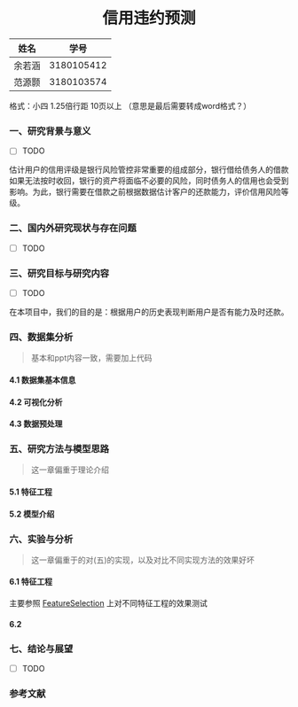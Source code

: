 # <center>信用违约预测</center>

|  姓名  |    学号    |
| :----: | :--------: |
| 余若涵 | 3180105412 |
| 范源颢 | 3180103574 |

格式：小四 1.25倍行距 10页以上 （意思是最后需要转成word格式？）



### 一、研究背景与意义

- [ ] TODO

估计用户的信用评级是银行风险管控非常重要的组成部分，银行借给债务人的借款如果无法按时收回，银行的资产将面临不必要的风险，同时债务人的信用也会受到影响。为此，银行需要在借款之前根据数据估计客户的还款能力，评价信用风险等级。



### 二、国内外研究现状与存在问题

- [ ] TODO



### 三、研究目标与研究内容

- [ ] TODO

在本项目中，我们的目的是：根据用户的历史表现判断用户是否有能力及时还款。



### 四、数据集分析

> 基本和ppt内容一致，需要加上代码

#### 4.1 数据集基本信息

#### 4.2 可视化分析

#### 4.3 数据预处理



### 五、研究方法与模型思路

> 这一章偏重于理论介绍

#### 5.1 特征工程

#### 5.2 模型介绍



### 六、实验与分析

> 这一章偏重于的对(五)的实现，以及对比不同实现方法的效果好坏

#### 6.1 特征工程

主要参照 [FeatureSelection](https://www.kaggle.com/willkoehrsen/introduction-to-feature-selection) 上对不同特征工程的效果测试

#### 6.2 



### 七、结论与展望

- [ ] TODO



### 参考文献

